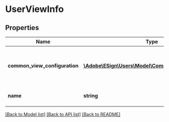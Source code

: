 # UserViewInfo

## Properties
Name | Type | Description | Notes
------------ | ------------- | ------------- | -------------
**common_view_configuration** | [**\Adobe\ESign\Users\Model\CommonViewConfiguration**](CommonViewConfiguration.md) | Common view configuration for all the available views | [optional] 
**name** | **string** | Name of the requested user view | [optional] 

[[Back to Model list]](../README.md#documentation-for-models) [[Back to API list]](../README.md#documentation-for-api-endpoints) [[Back to README]](../README.md)


